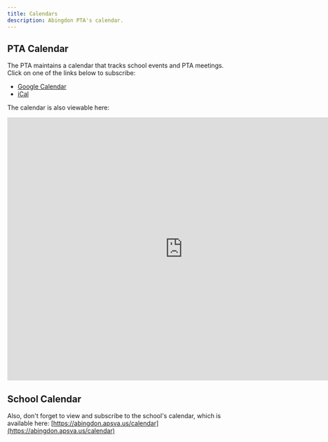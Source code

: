 ```yaml
---
title: Calendars
description: Abingdon PTA's calendar.
---
```


## PTA Calendar

The PTA maintains a calendar that tracks school events and PTA meetings. Click on one of the links below to subscribe:

- [Google Calendar](https://calendar.google.com/calendar/r?cid=abingdonptacommunications@gmail.com)
- [iCal](webcal://calendar.google.com/calendar/ical/abingdonptacommunications@gmail.com/public/basic.ics)

The calendar is also viewable here:

<iframe src="https://calendar.google.com/calendar/embed?src=abingdonptacommunications@gmail.com&ctz=America%2FNew_York" style="border: 0" width="800" height="600" frameborder="0" scrolling="no"></iframe>

## School Calendar

Also, don't forget to view and subscribe to the school's calendar, which is available here: [https://abingdon.apsva.us/calendar](https://abingdon.apsva.us/calendar)